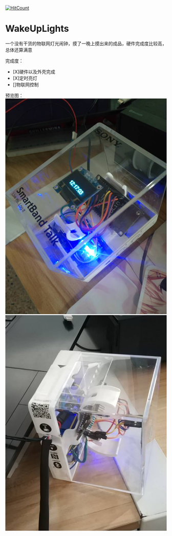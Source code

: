 [![HitCount](http://hits.dwyl.io/Giftia/WakeUpLights.svg)](http://hits.dwyl.io/Giftia/WakeUpLights)
# WakeUpLights
一个没有干货的物联网灯光闹钟，摸了一晚上摸出来的成品，硬件完成度比较高，总体还算满意

完成度：
* \[X]硬件以及外壳完成
* \[X]定时亮灯
* \[]物联网控制

预览图：
![image](https://github.com/Giftia/WakeUpLights/blob/master/view1.jpg)
![image](https://github.com/Giftia/WakeUpLights/blob/master/view2.jpg)
